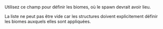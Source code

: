 Utilisez ce champ pour définir les biomes, où le spawn devrait avoir lieu.

La liste ne peut pas être vide car les structures doivent explicitement définir les biomes auxquels elles sont appliquées.